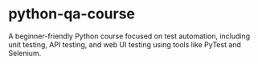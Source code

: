 # python-qa-course
A beginner-friendly Python course focused on test automation, including unit testing, API testing, and web UI testing using tools like PyTest and Selenium.
